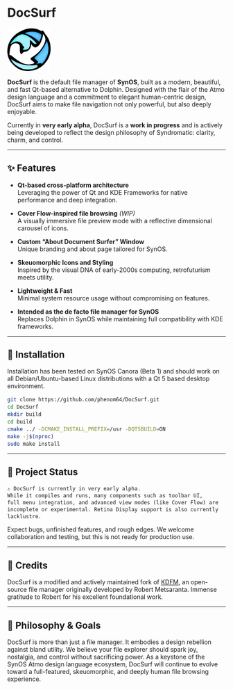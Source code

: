# DocSurf

<a href="https://syndromatic.com"><img src="src/gfx/Old Syn Logo.png" alt="DocSurf Logo" width="100"/></a>

**DocSurf** is the default file manager of **SynOS**, built as a modern, beautiful, and fast Qt-based alternative to Dolphin. Designed with the flair of the Atmo design language and a commitment to elegant human-centric design, DocSurf aims to make file navigation not only powerful, but also deeply enjoyable.

Currently in **very early alpha**, DocSurf is a **work in progress** and is actively being developed to reflect the design philosophy of Syndromatic: clarity, charm, and control.

---

## ✨ Features

- **Qt-based cross-platform architecture**  
  Leveraging the power of Qt and KDE Frameworks for native performance and deep integration.
  
- **Cover Flow-inspired file browsing** *(WIP)*  
  A visually immersive file preview mode with a reflective dimensional carousel of icons.
  
- **Custom “About Document Surfer” Window**  
  Unique branding and about page tailored for SynOS.
  
- **Skeuomorphic Icons and Styling**  
  Inspired by the visual DNA of early-2000s computing, retrofuturism meets utility.

- **Lightweight & Fast**  
  Minimal system resource usage without compromising on features.

- **Intended as the de facto file manager for SynOS**  
  Replaces Dolphin in SynOS while maintaining full compatibility with KDE frameworks.

---

## 💾 Installation

Installation has been tested on SynOS Canora (Beta 1) and should work on all Debian/Ubuntu-based Linux distributions with a Qt 5 based desktop environment.

```bash
git clone https://github.com/phenom64/DocSurf.git
cd DocSurf
mkdir build
cd build
cmake ../ -DCMAKE_INSTALL_PREFIX=/usr -DQT5BUILD=ON
make -j$(nproc)
sudo make install
```

---

## 🚧 Project Status
    ⚠️ DocSurf is currently in very early alpha.
    While it compiles and runs, many components such as toolbar UI,
    full menu integration, and advanced view modes (like Cover Flow) are incomplete or experimental. Retina Display support is also currently lacklustre.

Expect bugs, unfinished features, and rough edges. We welcome collaboration and testing, but this is not ready for production use.

---

## 🙏 Credits
DocSurf is a modified and actively maintained fork of <a href="https://sourceforge.net/projects/kdfm/">KDFM</a>, an open-source file manager originally developed by Robert Metsaranta. Immense gratitude to Robert for his excellent foundational work.

---

## 🧠 Philosophy & Goals
DocSurf is more than just a file manager. It embodies a design rebellion against bland utility. We believe your file explorer should spark joy, nostalgia, and control without sacrificing power.
As a keystone of the SynOS Atmo design language ecosystem, DocSurf will continue to evolve toward a full-featured, skeuomorphic, and deeply human file browsing experience.
